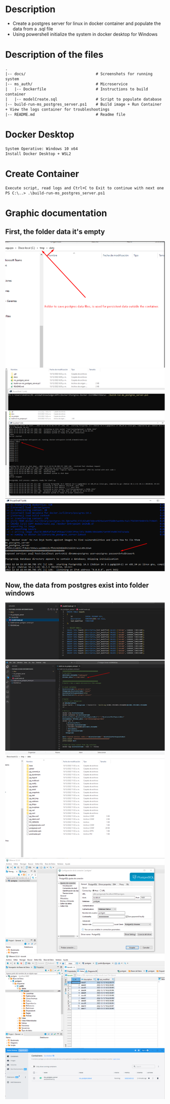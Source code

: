 # Description

- Create a postgres server for linux in docker container and populate the data from a .sql file
- Using powershell initialize the system in docker desktop for Windows

# Description of the files
    .
    |-- docs/                               # Screenshots for running system
    |-- ms_auth/                            # Microservice
    |   |-- Dockerfile                      # Instructions to build container
    |   |-- modelCreate.sql                 # Script to populate database
    |-- build-run-ms_postgres_server.ps1    # Build image + Run Container + View the logs container for troubleshootings
    |-- README.md                           # Readme file
    
# Docker Desktop

```console
System Operative: Windows 10 x64
Install Docker Desktop + WSL2
```
# Create Container
```console
Execute script, read logs and Ctrl+C to Exit to continue with next one
PS C:\..> .\build-run-ms_postgres_server.ps1
```

# Graphic documentation

## First, the folder data it's empty
![Alt text](/docs/Screenshot_1.png?raw=true)
![Alt text](/docs/Screenshot_2.png?raw=true)
![Alt text](/docs/Screenshot_3.png?raw=true)
![Alt text](/docs/Screenshot_4.png?raw=true)

## Now, the data from postgres exist into folder windows
![Alt text](/docs/Screenshot_5.png?raw=true)
![Alt text](/docs/Screenshot_6.png?raw=true)
![Alt text](/docs/Screenshot_7.png?raw=true)
![Alt text](/docs/Screenshot_8.png?raw=true)
![Alt text](/docs/Screenshot_9.png?raw=true)
![Alt text](/docs/Screenshot_10.png?raw=true)
